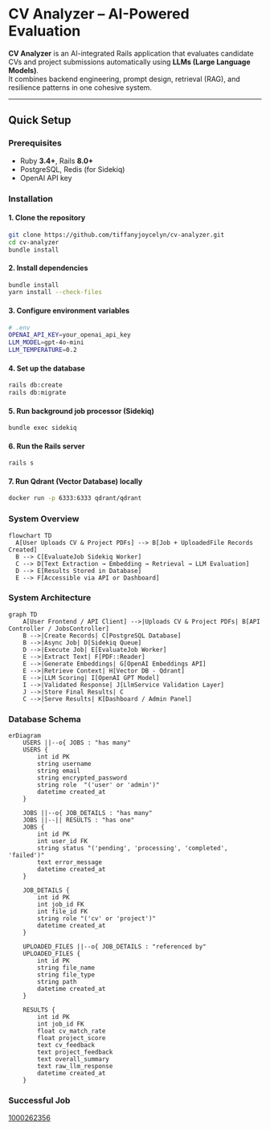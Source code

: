 # CV Analyzer – AI-Powered Evaluation

**CV Analyzer** is an AI-integrated Rails application that evaluates candidate CVs and project submissions automatically using **LLMs (Large Language Models)**.  
It combines backend engineering, prompt design, retrieval (RAG), and resilience patterns in one cohesive system.

---

## Quick Setup

### Prerequisites
- Ruby **3.4+**, Rails **8.0+**
- PostgreSQL, Redis (for Sidekiq)
- OpenAI API key

### Installation

#### 1. Clone the repository
```bash
git clone https://github.com/tiffanyjoycelyn/cv-analyzer.git
cd cv-analyzer
bundle install
```

#### 2. Install dependencies
```bash
bundle install
yarn install --check-files
```
#### 3. Configure environment variables
```bash
# .env
OPENAI_API_KEY=your_openai_api_key
LLM_MODEL=gpt-4o-mini
LLM_TEMPERATURE=0.2
```
#### 4. Set up the database
```bash
rails db:create
rails db:migrate
```
#### 5. Run background job processor (Sidekiq)
```bash
bundle exec sidekiq
```
#### 6. Run the Rails server
```bash
rails s
```
#### 7. Run Qdrant (Vector Database) locally
```bash
docker run -p 6333:6333 qdrant/qdrant
```

### System Overview
```mermaid
flowchart TD
  A[User Uploads CV & Project PDFs] --> B[Job + UploadedFile Records Created]
  B --> C[EvaluateJob Sidekiq Worker]
  C --> D[Text Extraction → Embedding → Retrieval → LLM Evaluation]
  D --> E[Results Stored in Database]
  E --> F[Accessible via API or Dashboard]
```
### System Architecture

```mermaid
graph TD
    A[User Frontend / API Client] -->|Uploads CV & Project PDFs| B[API Controller / JobsController]
    B -->|Create Records| C[PostgreSQL Database]
    B -->|Async Job| D[Sidekiq Queue]
    D -->|Execute Job| E[EvaluateJob Worker]
    E -->|Extract Text| F[PDF::Reader]
    E -->|Generate Embeddings| G[OpenAI Embeddings API]
    E -->|Retrieve Context| H[Vector DB - Qdrant]
    E -->|LLM Scoring| I[OpenAI GPT Model]
    I -->|Validated Response| J[LlmService Validation Layer]
    J -->|Store Final Results| C
    C -->|Serve Results| K[Dashboard / Admin Panel]
```


### Database Schema

```mermaid
erDiagram
    USERS ||--o{ JOBS : "has many"
    USERS {
        int id PK
        string username
        string email
        string encrypted_password
        string role  "('user' or 'admin')"
        datetime created_at
    }

    JOBS ||--o{ JOB_DETAILS : "has many"
    JOBS ||--|| RESULTS : "has one"
    JOBS {
        int id PK
        int user_id FK
        string status "('pending', 'processing', 'completed', 'failed')"
        text error_message
        datetime created_at
    }

    JOB_DETAILS {
        int id PK
        int job_id FK
        int file_id FK
        string role "('cv' or 'project')"
        datetime created_at
    }

    UPLOADED_FILES ||--o{ JOB_DETAILS : "referenced by"
    UPLOADED_FILES {
        int id PK
        string file_name
        string file_type
        string path
        datetime created_at
    }

    RESULTS {
        int id PK
        int job_id FK
        float cv_match_rate
        float project_score
        text cv_feedback
        text project_feedback
        text overall_summary
        text raw_llm_response
        datetime created_at
    }
````
### Successful Job
[1000262356](https://github.com/user-attachments/assets/df6fcee8-a0ac-4262-98f7-9e03573aa2d8)

